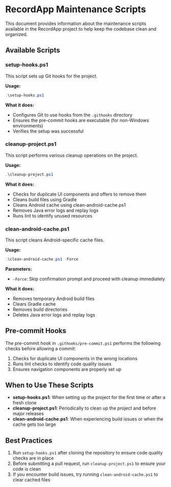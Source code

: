 # RecordApp Maintenance Scripts

This document provides information about the maintenance scripts available in the RecordApp project to help keep the codebase clean and organized.

## Available Scripts

### setup-hooks.ps1

This script sets up Git hooks for the project.

**Usage:**
```powershell
.\setup-hooks.ps1
```

**What it does:**
- Configures Git to use hooks from the `.githooks` directory
- Ensures the pre-commit hooks are executable (for non-Windows environments)
- Verifies the setup was successful

### cleanup-project.ps1

This script performs various cleanup operations on the project.

**Usage:**
```powershell
.\cleanup-project.ps1
```

**What it does:**
- Checks for duplicate UI components and offers to remove them
- Cleans build files using Gradle
- Cleans Android cache using clean-android-cache.ps1
- Removes Java error logs and replay logs
- Runs lint to identify unused resources

### clean-android-cache.ps1

This script cleans Android-specific cache files.

**Usage:**
```powershell
.\clean-android-cache.ps1 -Force
```

**Parameters:**
- `-Force`: Skip confirmation prompt and proceed with cleanup immediately

**What it does:**
- Removes temporary Android build files
- Clears Gradle cache
- Removes build directories
- Deletes Java error logs and replay logs

## Pre-commit Hooks

The pre-commit hook in `.githooks/pre-commit.ps1` performs the following checks before allowing a commit:

1. Checks for duplicate UI components in the wrong locations
2. Runs lint checks to identify code quality issues
3. Ensures navigation components are properly set up

## When to Use These Scripts

- **setup-hooks.ps1**: When setting up the project for the first time or after a fresh clone
- **cleanup-project.ps1**: Periodically to clean up the project and before major releases
- **clean-android-cache.ps1**: When experiencing build issues or when the cache gets too large

## Best Practices

1. Run `setup-hooks.ps1` after cloning the repository to ensure code quality checks are in place
2. Before submitting a pull request, run `cleanup-project.ps1` to ensure your code is clean
3. If you encounter build issues, try running `clean-android-cache.ps1` to clear cached files 